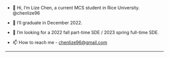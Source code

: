 - 👋 Hi, I’m Lize Chen, a current MCS student in Rice University. @chenlize96

- 🌱 I’ll graduate in December 2022.

- 👀 I’m looking for a 2022 fall part-time SDE / 2023 spring full-time SDE.

- 📫 How to reach me - chenlize96@gmail.com

<!---
chenlize96/chenlize96 is a ✨ special ✨ repository because its `README.md` (this file) appears on your GitHub profile.
You can click the Preview link to take a look at your changes.
--->

---
